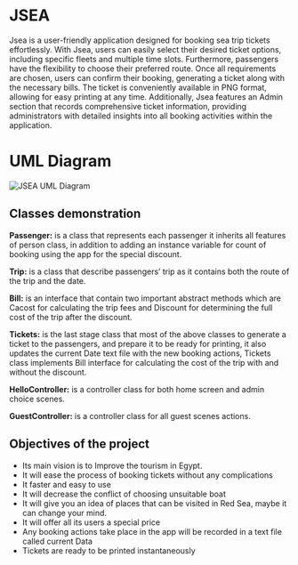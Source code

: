 # JSEA

Jsea is a user-friendly application designed for booking sea trip tickets effortlessly. With Jsea, users can easily select their desired ticket options, including specific fleets and multiple time slots. Furthermore, passengers have the flexibility to choose their preferred route. Once all requirements are chosen, users can confirm their booking, generating a ticket along with the necessary bills. The ticket is conveniently available in PNG format, allowing for easy printing at any time. Additionally, Jsea features an Admin section that records comprehensive ticket information, providing administrators with detailed insights into all booking activities within the application.


# UML Diagram

![JSEA UML Diagram](https://www.linkpicture.com/q/jsea.png)

## Classes demonstration 

**Passenger:** is a class that represents each passenger it inherits all features of person class, in addition to adding an instance variable for count of booking using the app for the special discount.

**Trip:** is a class that describe passengers’ trip as it contains both the route of the trip and the date.

**Bill:** is an interface that contain two important abstract methods which are Cacost for calculating the trip fees and Discount for determining the full cost of the trip after the discount.

**Tickets:** is the last stage class that most of the above classes to generate a ticket to the passengers, and prepare it to be ready for printing, it also updates the current Date text file with the new booking actions, Tickets class implements Bill interface for calculating the cost of the trip with and without the discount.

**HelloController:** is a controller class for both home screen and admin choice scenes.

**GuestController:** is a controller class for all guest scenes actions.

## Objectives of the project

-   Its main vision is to Improve the tourism in Egypt.
-   It will ease the process of booking tickets without any complications
-   It faster and easy to use
-   It will decrease the conflict of choosing unsuitable boat
-   It will give you an idea of places that can be visited in Red Sea, maybe it can change your mind.
-   It will offer all its users a special price
-   Any booking actions take place in the app will be recorded in a text file called current Data
-   Tickets are ready to be printed instantaneously
